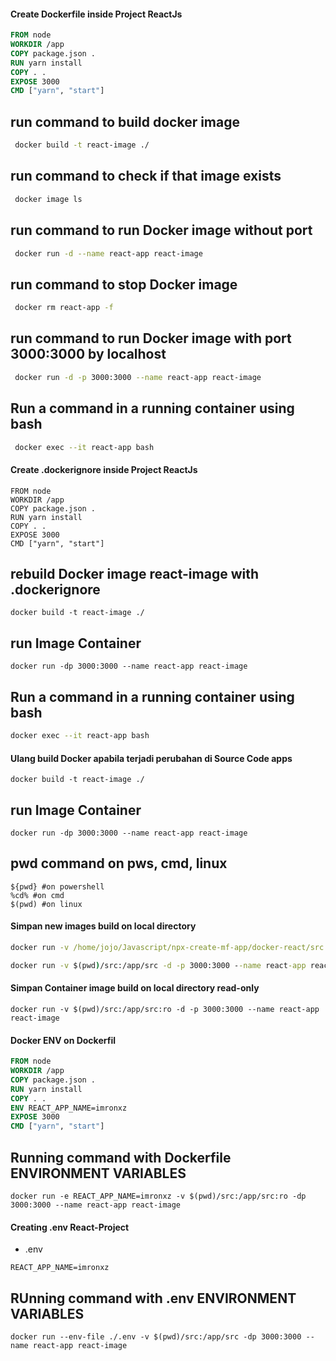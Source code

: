 #### Create Dockerfile inside Project ReactJs

```Dockerfile
FROM node
WORKDIR /app
COPY package.json .
RUN yarn install 
COPY . .
EXPOSE 3000
CMD ["yarn", "start"]
```
## run command to build docker image
```zsh
 docker build -t react-image ./
```
## run command to check if that image exists
```zsh
 docker image ls
```
## run command to run Docker image without port
```zsh
 docker run -d --name react-app react-image
```
## run command to stop Docker image
```zsh
 docker rm react-app -f
```
## run command to run Docker image with port 3000:3000 by localhost
```zsh
 docker run -d -p 3000:3000 --name react-app react-image
```
## Run a command in a running container using bash
```zsh
 docker exec --it react-app bash
```
#### Create .dockerignore inside Project ReactJs
```.dockerignore
FROM node
WORKDIR /app
COPY package.json .
RUN yarn install 
COPY . .
EXPOSE 3000
CMD ["yarn", "start"]
```

## rebuild Docker image react-image with .dockerignore
```rebuild
docker build -t react-image ./
```
## run Image Container 
```Run Container
docker run -dp 3000:3000 --name react-app react-image
```
## Run a command in a running container using bash
```zsh
docker exec --it react-app bash
```

#### Ulang build Docker apabila terjadi perubahan di Source Code apps
```build
docker build -t react-image ./
```
## run Image Container 
```Run Container
docker run -dp 3000:3000 --name react-app react-image
```
## pwd command on pws, cmd, linux
```command pwd
${pwd} #on powershell
%cd% #on cmd
$(pwd) #on linux
```
#### Simpan new images build on local directory
```cmd
docker run -v /home/jojo/Javascript/npx-create-mf-app/docker-react/src:/app/src -d -p 3000:3000 --name react-app react-image
```
```cmd zsh linux
docker run -v $(pwd)/src:/app/src -d -p 3000:3000 --name react-app react-image
```

#### Simpan Container image build on local directory read-only
```
docker run -v $(pwd)/src:/app/src:ro -d -p 3000:3000 --name react-app react-image
```

#### Docker ENV on Dockerfil
``` Dockerfile
FROM node
WORKDIR /app
COPY package.json .
RUN yarn install 
COPY . .
ENV REACT_APP_NAME=imronxz
EXPOSE 3000
CMD ["yarn", "start"]
```
## Running command with Dockerfile ENVIRONMENT VARIABLES 
``` env run REACT_APP_NAME=imronxz
docker run -e REACT_APP_NAME=imronxz -v $(pwd)/src:/app/src:ro -dp 3000:3000 --name react-app react-image
```
#### Creating .env React-Project
- .env
```
REACT_APP_NAME=imronxz
```
## RUnning command with .env ENVIRONMENT VARIABLES
``` env run
docker run --env-file ./.env -v $(pwd)/src:/app/src -dp 3000:3000 --name react-app react-image

